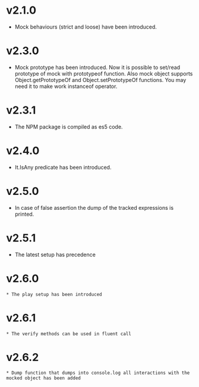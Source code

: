 v2.1.0
===================

  * Mock behaviours (strict and loose) have been introduced.
  
v2.3.0
===================

  * Mock prototype has been introduced. Now it is possible to set/read prototype of mock with prototypeof function.
  Also mock object supports Object.getPrototypeOf and Object.setPrototypeOf functions. You may need it to make work 
  instanceof operator.
  
v2.3.1
===================

  * The NPM package is compiled as es5 code.
  
  v2.4.0
===================

  * It.IsAny predicate has been introduced.
    
   v2.5.0
===================

  * In case of false assertion the dump of the tracked expressions is printed.
  
  v2.5.1
===================

  * The latest setup has precedence

  v2.6.0
===================

    * The play setup has been introduced

  v2.6.1
===================

    * The verify methods can be used in fluent call

  v2.6.2
===================

    * Dump function that dumps into console.log all interactions with the mocked object has been added


